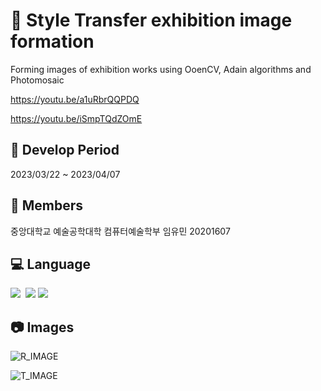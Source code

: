 #  :art: Style Transfer exhibition image formation

Forming images of exhibition works using OoenCV, Adain algorithms and Photomosaic

https://youtu.be/a1uRbrQQPDQ

https://youtu.be/iSmpTQdZOmE

##  :calendar: Develop Period
2023/03/22 ~ 2023/04/07

## :runner: Members
중앙대학교 예술공학대학 컴퓨터예술학부 임유민 20201607 

## :computer: Language
<img src="https://img.shields.io/badge/OpenCV-5C3EE8.svg?style=for-the-badge&logo=opencv&logoColor=white" />&nbsp;
<img src="https://img.shields.io/badge/python-3670A0?style=for-the-badge&logo=python&logoColor=ffdd54" />
<img src="https://img.shields.io/badge/Numpy-013243?style=for-the-badge&logo=numpy&logoColor=ffdd54" />

## :camera: Images
![R_IMAGE](https://github.com/imyoumin/InteractiveUX_styletransfer/assets/69343466/7e5d32ef-8bf1-4389-9266-fee260c07e0b)

![T_IMAGE](https://github.com/imyoumin/InteractiveUX_styletransfer/assets/69343466/4476691d-c588-40ce-825f-463d70bdc7ec)

